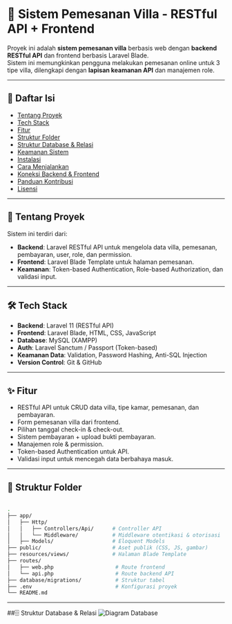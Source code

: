 # 🏡 Sistem Pemesanan Villa - RESTful API + Frontend

Proyek ini adalah **sistem pemesanan villa** berbasis web dengan **backend RESTful API** dan frontend berbasis Laravel Blade.  
Sistem ini memungkinkan pengguna melakukan pemesanan online untuk 3 tipe villa, dilengkapi dengan **lapisan keamanan API** dan manajemen role.

---

## 📂 Daftar Isi
- [Tentang Proyek](#tentang-proyek)
- [Tech Stack](#tech-stack)
- [Fitur](#fitur)
- [Struktur Folder](#struktur-folder)
- [Struktur Database & Relasi](#struktur-database--relasi)
- [Keamanan Sistem](#keamanan-sistem)
- [Instalasi](#instalasi)
- [Cara Menjalankan](#cara-menjalankan)
- [Koneksi Backend & Frontend](#koneksi-backend--frontend)
- [Panduan Kontribusi](#panduan-kontribusi)
- [Lisensi](#lisensi)

---

## 📖 Tentang Proyek
Sistem ini terdiri dari:
- **Backend**: Laravel RESTful API untuk mengelola data villa, pemesanan, pembayaran, user, role, dan permission.
- **Frontend**: Laravel Blade Template untuk halaman pemesanan.
- **Keamanan**: Token-based Authentication, Role-based Authorization, dan validasi input.

---

## 🛠️ Tech Stack
- **Backend**: Laravel 11 (RESTful API)
- **Frontend**: Laravel Blade, HTML, CSS, JavaScript
- **Database**: MySQL (XAMPP)
- **Auth**: Laravel Sanctum / Passport (Token-based)
- **Keamanan Data**: Validation, Password Hashing, Anti-SQL Injection
- **Version Control**: Git & GitHub

---

## ✨ Fitur
- RESTful API untuk CRUD data villa, tipe kamar, pemesanan, dan pembayaran.
- Form pemesanan villa dari frontend.
- Pilihan tanggal check-in & check-out.
- Sistem pembayaran + upload bukti pembayaran.
- Manajemen role & permission.
- Token-based Authentication untuk API.
- Validasi input untuk mencegah data berbahaya masuk.

---

## 📁 Struktur Folder
```bash

.
├── app/
│   ├── Http/
│   │   ├── Controllers/Api/      # Controller API
│   │   └── Middleware/           # Middleware otentikasi & otorisasi
│   ├── Models/                   # Eloquent Models
├── public/                       # Aset publik (CSS, JS, gambar)
├── resources/views/              # Halaman Blade Template
├── routes/
│   ├── web.php                    # Route frontend
│   └── api.php                    # Route backend API
├── database/migrations/           # Struktur tabel
├── .env                           # Konfigurasi proyek
└── README.md
```
---

##🗄️ Struktur Database & Relasi
![Diagram Database](database-diagram.png)
